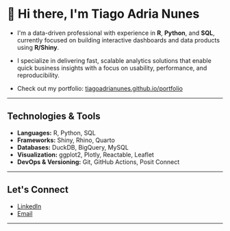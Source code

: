 # 👋 Hi there, I'm Tiago Adria Nunes

- I'm a data-driven professional with experience in **R**, **Python**, and **SQL**, currently focused on building interactive dashboards and data products using **R/Shiny**.

- I specialize in delivering fast, scalable analytics solutions that enable quick business insights with a focus on usability, performance, and reproducibility.

- Check out my portfolio: [tiagoadrianunes.github.io/portfolio](https://tiagoadrianunes.github.io/portfolio)

---

##  Technologies & Tools

- **Languages:** R, Python, SQL
- **Frameworks:** Shiny, Rhino, Quarto
- **Databases:** DuckDB, BigQuery, MySQL
- **Visualization:** ggplot2, Plotly, Reactable, Leaflet
- **DevOps & Versioning:** Git, GitHub Actions, Posit Connect

---

##  Let's Connect

- [LinkedIn](https://www.linkedin.com/in/tiagoadrianunes)
- [Email](mailto:tiagoadrianunes@gmail.com)

---
